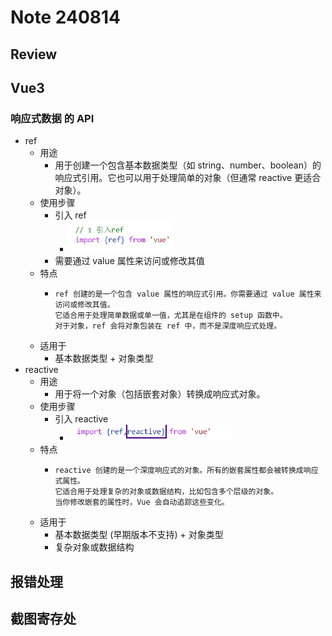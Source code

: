 # Note 240814

## Review

## Vue3

### 响应式数据 的 API

- ref
    - 用途
        - 用于创建一个包含基本数据类型（如 string、number、boolean）的响应式引用。它也可以用于处理简单的对象（但通常 reactive
          更适合对象）。
    - 使用步骤
        - 引入 ref
            - ![img.png](img.png)
        - 需要通过 value 属性来访问或修改其值
    - 特点
        - ``````      
          ref 创建的是一个包含 value 属性的响应式引用。你需要通过 value 属性来访问或修改其值。
          它适合用于处理简单数据或单一值，尤其是在组件的 setup 函数中。
          对于对象，ref 会将对象包装在 ref 中，而不是深度响应式处理。
    - 适用于
        - 基本数据类型 + 对象类型
- reactive
    - 用途
        - 用于将一个对象（包括嵌套对象）转换成响应式对象。
    - 使用步骤
        - 引入 reactive
            - ![img_1.png](img_1.png)
    - 特点
        - ``````
          reactive 创建的是一个深度响应式的对象。所有的嵌套属性都会被转换成响应式属性。
          它适合用于处理复杂的对象或数据结构，比如包含多个层级的对象。
          当你修改嵌套的属性时，Vue 会自动追踪这些变化。
    - 适用于
        - 基本数据类型 (早期版本不支持) + 对象类型
        - 复杂对象或数据结构

## 报错处理

## 截图寄存处